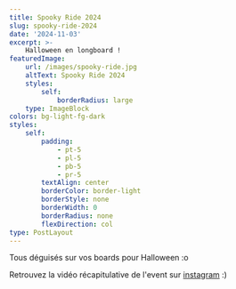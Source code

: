 ```yaml
---
title: Spooky Ride 2024
slug: spooky-ride-2024
date: '2024-11-03'
excerpt: >-
    Halloween en longboard !
featuredImage:
    url: /images/spooky-ride.jpg
    altText: Spooky Ride 2024
    styles:
        self:
            borderRadius: large
    type: ImageBlock
colors: bg-light-fg-dark
styles:
    self:
        padding:
            - pt-5
            - pl-5
            - pb-5
            - pr-5
        textAlign: center
        borderColor: border-light
        borderStyle: none
        borderWidth: 0
        borderRadius: none
        flexDirection: col
type: PostLayout
---
```


Tous déguisés sur vos boards pour Halloween :o

Retrouvez la vidéo récapitulative de l'event sur [instagram](https://www.instagram.com/p/DCHY3h_gcQt/) :)
